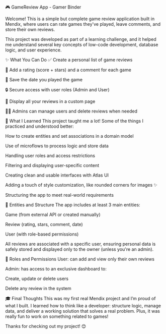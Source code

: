 🎮 GameReview App - Gamer Binder 

Welcome! This is a simple but complete game review application built in Mendix, where users can rate games they've played, leave comments, and store their own reviews.

This project was developed as part of a learning challenge, and it helped me understand several key concepts of low-code development, database logic, and user experience.

✨ What You Can Do
✅ Create a personal list of game reviews

📝 Add a rating (score + stars) and a comment for each game

📅 Save the date you played the game

🔒 Secure access with user roles (Admin and User)

🧾 Display all your reviews in a custom page

🧑‍💼 Admins can manage users and delete reviews when needed

🔧 What I Learned
This project taught me a lot! Some of the things I practiced and understood better:

How to create entities and set associations in a domain model

Use of microflows to process logic and store data

Handling user roles and access restrictions

Filtering and displaying user-specific content

Creating clean and usable interfaces with Atlas UI

Adding a touch of style customization, like rounded corners for images ✨

Structuring the app to meet real-world requirements

🧱 Entities and Structure
The app includes at least 3 main entities:

Game (from external API or created manually)

Review (rating, stars, comment, date)

User (with role-based permissions)

All reviews are associated with a specific user, ensuring personal data is safely stored and displayed only to the owner (unless you're an admin).

🔐 Roles and Permissions
User: can add and view only their own reviews

Admin: has access to an exclusive dashboard to:

Create, update or delete users

Delete any review in the system

🎓 Final Thoughts
This was my first real Mendix project and I’m proud of what I built. I learned how to think like a developer: structure logic, manage data, and deliver a working solution that solves a real problem. Plus, it was really fun to work on something related to games!

Thanks for checking out my project! 😊
